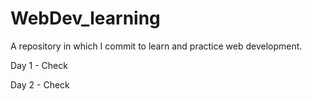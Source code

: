 # WebDev_learning
A repository in which I commit to learn and practice web development.

Day 1 - Check

Day 2 - Check

